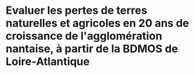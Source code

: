 # Evaluer les pertes de terres naturelles et agricoles en 20 ans de croissance de l'agglomération nantaise, à partir de la BDMOS de Loire-Atlantique


